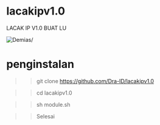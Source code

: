 # lacakipv1.0
LACAK IP V1.0 BUAT LU
<p align=left> <img src=https://komarev.com/ghpvc/?username=kangdecasu alt=Demias/> </p>

# penginstalan

>> git clone https://github.com/Dra-ID/lacakipv1.0

>> cd lacakipv1.0

>> sh module.sh

>> Selesai 
